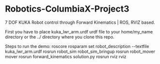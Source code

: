 # Robotics-ColumbiaX-Project3
7 DOF KUKA Robot control through Forward Kinematics | ROS, RVIZ based.

First you have to place kuka_lwr_arm.urdf urdf file to your home/my_name directory or the ../ directory where you clone this repo.

Steps to run the demo:
	roscore
	rosparam set robot_description --textfile kuka_lwr_arm.urdf
	rosrun robot_sim robot_sim_bringup
	rosrun robot_mover mover
	rosrun forward_kinematics solution.py
	rosrun rviz rviz

